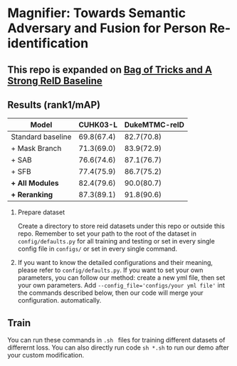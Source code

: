 
# Magnifier: Towards Semantic Adversary and Fusion for Person Re-identification 
<!-- # LIMITATIONS: HARD-CODED MASK POLICY / DISABLED 3PART POLICY / DISABLED ATTR BY HARDCOPDED 0 / SEG SIZE IS RESTRICTED TO 28-28 OR 16-32 DYNAMICALLY / DYNAMIC LOSS IS HARDEDCODED IN / FORCED NORM FEATURE / FORCED SOFTMAX LOSS FOR PART BRANCH, EVEN IF YOU CHOOSE TRIPLET IT WONT WORK FOR PART -->
<!-- ## Doubts: Label Smoothing seems to not really work when sampler is not softmax-triplet?? -->

## This repo is expanded on [Bag of Tricks and A Strong ReID Baseline](https://github.com/michuanhaohao/reid-strong-baseline)


## Results (rank1/mAP)
| Model             | CUHK03-L   | DukeMTMC-reID |
| ----------------- | ---------- | ------------- |
| Standard baseline | 69.8(67.4) | 82.7(70.8)    |
| + Mask Branch     | 71.3(69.0) | 83.9(72.9)    |
| + SAB             | 76.6(74.6) | 87.1(76.7)    |
| + SFB             | 77.4(75.9) | 86.7(75.2)    |
| **+ All Modules** | 82.4(79.6) | 90.0(80.7)    |
| **+ Reranking**   | 87.3(89.1) | 91.8(90.6)    |

<!-- [model(Market1501)](https://drive.google.com/open?id=1hn0sXLZ5yJcxtmuY-ItQfYD7hBtHwt7A)

[model(DukeMTMC-reID)](https://drive.google.com/open?id=1LARvQe-gUbflbanidUM0keKmHoKTpLUj) -->


1. Prepare dataset

    Create a directory to store reid datasets under this repo or outside this repo. Remember to set your path to the root of the dataset in `config/defaults.py` for all training and testing or set in every single config file in `configs/` or set in every single command.
<!-- 
    You can create a directory to store reid datasets under this repo via

    ```bash
    cd reid-strong-baseline
    mkdir data
    ```

    （1）Market1501

    * Download dataset to `data/` from http://www.liangzheng.org/Project/project_reid.html
    * Extract dataset and rename to `market1501`. The data structure would like:

    ```bash
    data
        market1501 # this folder contains 6 files.
            bounding_box_test/
            bounding_box_train/
            ......
    ```
    （2）DukeMTMC-reID

    * Download dataset to `data/` from https://github.com/layumi/DukeMTMC-reID_evaluation#download-dataset
    * Extract dataset and rename to `dukemtmc-reid`. The data structure would like:

    ```bash
    data
        dukemtmc-reid
        	DukeMTMC-reID # this folder contains 8 files.
            	bounding_box_test/
            	bounding_box_train/
            	......
    ``` -->

2. If you want to know the detailed configurations and their meaning, please refer to `config/defaults.py`. If you want to set your own parameters, you can follow our method: create a new yml file, then set your own parameters.  Add `--config_file='configs/your yml file'` int the commands described below, then our code will merge your configuration. automatically.

## Train
You can run these commands in  `.sh ` files for training different datasets of differernt loss.  You can also directly run code `sh *.sh` to run our demo after your custom modification.

<!-- 1. Market1501, cross entropy loss + triplet loss

```bash
python3 tools/train.py --config_file='configs/softmax_triplet.yml' MODEL.DEVICE_ID "('your device id')" DATASETS.NAMES "('market1501')" OUTPUT_DIR "('your path to save checkpoints and logs')"
```

2. DukeMTMC-reID, cross entropy loss + triplet loss + center loss


```bash
python3 tools/train.py --config_file='configs/softmax_triplet_with_center.yml' MODEL.DEVICE_ID "('your device id')" DATASETS.NAMES "('dukemtmc')" OUTPUT_DIR "('your path to save checkpoints and logs')"
``` -->